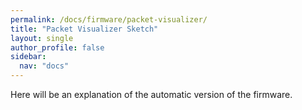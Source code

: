 ```yaml
---
permalink: /docs/firmware/packet-visualizer/
title: "Packet Visualizer Sketch"
layout: single
author_profile: false
sidebar:
  nav: "docs"
---
```

Here will be an explanation of the automatic version of the firmware.